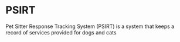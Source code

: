 # PSIRT
Pet Sitter Response Tracking System (PSIRT) is a system that keeps a record of services provided for dogs and cats
